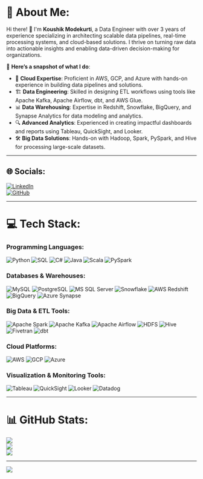 # 💫 About Me:

Hi there! 👋 I'm **Koushik Modekurti**, a Data Engineer with over 3 years of experience specializing in architecting scalable data pipelines, real-time processing systems, and cloud-based solutions. I thrive on turning raw data into actionable insights and enabling data-driven decision-making for organizations.

🌟 **Here’s a snapshot of what I do**:
- 🚀 **Cloud Expertise**: Proficient in AWS, GCP, and Azure with hands-on experience in building data pipelines and solutions.
- 🏗️ **Data Engineering**: Skilled in designing ETL workflows using tools like Apache Kafka, Apache Airflow, dbt, and AWS Glue.
- 📊 **Data Warehousing**: Expertise in Redshift, Snowflake, BigQuery, and Synapse Analytics for data modeling and analytics.
- 🔍 **Advanced Analytics**: Experienced in creating impactful dashboards and reports using Tableau, QuickSight, and Looker.
- 🛠️ **Big Data Solutions**: Hands-on with Hadoop, Spark, PySpark, and Hive for processing large-scale datasets.

---

## 🌐 Socials:
[![LinkedIn](https://img.shields.io/badge/LinkedIn-%230077B5.svg?logo=linkedin&logoColor=white)](https://linkedin.com/in/koushikmodekurti)  
[![GitHub](https://img.shields.io/badge/GitHub-%2312100E.svg?logo=github&logoColor=white)](https://github.com/Koushik15042000)

---

# 💻 Tech Stack:

### **Programming Languages**:
![Python](https://img.shields.io/badge/python-%233776AB.svg?style=for-the-badge&logo=python&logoColor=white) ![SQL](https://img.shields.io/badge/sql-%2307405e.svg?style=for-the-badge&logo=mysql&logoColor=white) ![C#](https://img.shields.io/badge/c%23-%23239120.svg?style=for-the-badge&logo=c-sharp&logoColor=white) ![Java](https://img.shields.io/badge/java-%23ED8B00.svg?style=for-the-badge&logo=java&logoColor=white) ![Scala](https://img.shields.io/badge/scala-%23DC322F.svg?style=for-the-badge&logo=scala&logoColor=white) ![PySpark](https://img.shields.io/badge/pyspark-%23E25A1C.svg?style=for-the-badge&logo=apache-spark&logoColor=white)

### **Databases & Warehouses**:
![MySQL](https://img.shields.io/badge/MySQL-%2300f.svg?style=for-the-badge&logo=mysql&logoColor=white) ![PostgreSQL](https://img.shields.io/badge/PostgreSQL-%23336791.svg?style=for-the-badge&logo=postgresql&logoColor=white) ![MS SQL Server](https://img.shields.io/badge/Microsoft%20SQL%20Server-CC2927?style=for-the-badge&logo=microsoft%20sql%20server&logoColor=white) ![Snowflake](https://img.shields.io/badge/Snowflake-%23FF6363.svg?style=for-the-badge&logo=snowflake&logoColor=white) ![AWS Redshift](https://img.shields.io/badge/AWS%20Redshift-%23D86021.svg?style=for-the-badge&logo=amazon-redshift&logoColor=white) ![BigQuery](https://img.shields.io/badge/BigQuery-%234285F4.svg?style=for-the-badge&logo=google-cloud&logoColor=white) ![Azure Synapse](https://img.shields.io/badge/Azure%20Synapse-%230072C6.svg?style=for-the-badge&logo=microsoft-azure&logoColor=white)

### **Big Data & ETL Tools**:
![Apache Spark](https://img.shields.io/badge/Apache%20Spark-%23E25A1C.svg?style=for-the-badge&logo=apache-spark&logoColor=white) ![Apache Kafka](https://img.shields.io/badge/Kafka-%23000000.svg?style=for-the-badge&logo=apache-kafka&logoColor=white) ![Apache Airflow](https://img.shields.io/badge/Apache%20Airflow-%23007A88.svg?style=for-the-badge&logo=apache-airflow&logoColor=white) ![HDFS](https://img.shields.io/badge/HDFS-%2300A9CE.svg?style=for-the-badge&logo=apache-hadoop&logoColor=white) ![Hive](https://img.shields.io/badge/Hive-%23FDEE21.svg?style=for-the-badge&logo=apache-hive&logoColor=black) ![Fivetran](https://img.shields.io/badge/Fivetran-%232070B8.svg?style=for-the-badge&logo=fivetran&logoColor=white) ![dbt](https://img.shields.io/badge/dbt-%23FF5733.svg?style=for-the-badge&logo=dbt&logoColor=white)

### **Cloud Platforms**:
![AWS](https://img.shields.io/badge/AWS-%23FF9900.svg?style=for-the-badge&logo=amazon-aws&logoColor=white) ![GCP](https://img.shields.io/badge/GCP-%234285F4.svg?style=for-the-badge&logo=google-cloud&logoColor=white) ![Azure](https://img.shields.io/badge/Azure-%230072C6.svg?style=for-the-badge&logo=microsoft-azure&logoColor=white)

### **Visualization & Monitoring Tools**:
![Tableau](https://img.shields.io/badge/Tableau-%23FFBBBB.svg?style=for-the-badge&logo=tableau&logoColor=white) ![QuickSight](https://img.shields.io/badge/AWS%20QuickSight-%23DDBF00.svg?style=for-the-badge&logo=amazonaws&logoColor=white) ![Looker](https://img.shields.io/badge/Looker-%23FF5733.svg?style=for-the-badge&logo=looker&logoColor=white) ![Datadog](https://img.shields.io/badge/Datadog-%23004060.svg?style=for-the-badge&logo=datadog&logoColor=white)

---

# 📊 GitHub Stats:
![](https://github-readme-stats.vercel.app/api?username=Koushik15042000&theme=dark&hide_border=false&include_all_commits=false&count_private=false)<br/>
![](https://github-readme-streak-stats.herokuapp.com/?user=Koushik15042000&theme=dark&hide_border=false)<br/>
![](https://github-readme-stats.vercel.app/api/top-langs/?username=Koushik15042000&theme=dark&hide_border=false&include_all_commits=false&count_private=false&layout=compact)

---

[![](https://visitcount.itsvg.in/api?id=Koushik15042000&icon=0&color=0)](https://visitcount.itsvg.in)
